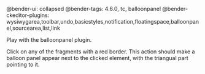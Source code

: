 @bender-ui: collapsed
@bender-tags: 4.6.0, tc, balloonpanel
@bender-ckeditor-plugins: wysiwygarea,toolbar,undo,basicstyles,notification,floatingspace,balloonpanel,sourcearea,list,link

Play with the balloonpanel plugin.

Click on any of the fragments with a red border.
This action should make a balloon panel appear next to the clicked element, with the triangual part pointing to it.

